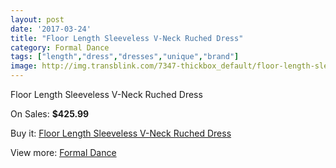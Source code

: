 ```yaml
---
layout: post
date: '2017-03-24'
title: "Floor Length Sleeveless V-Neck Ruched Dress"
category: Formal Dance
tags: ["length","dress","dresses","unique","brand"]
image: http://img.transblink.com/7347-thickbox_default/floor-length-sleeveless-v-neck-ruched-dress.jpg
---
```

Floor Length Sleeveless V-Neck Ruched Dress

On Sales: **$425.99**
<a href="https://www.transblink.com/en/formal-dance/2375-floor-length-sleeveless-v-neck-ruched-dress.html"><amp-img layout="responsive" width="600" height="600" src="//img.transblink.com/7347-thickbox_default/floor-length-sleeveless-v-neck-ruched-dress.jpg" alt="Floor Length Sleeveless V-Neck Ruched Dress 0" /></a>
<a href="https://www.transblink.com/en/formal-dance/2375-floor-length-sleeveless-v-neck-ruched-dress.html"><amp-img layout="responsive" width="600" height="600" src="//img.transblink.com/7349-thickbox_default/floor-length-sleeveless-v-neck-ruched-dress.jpg" alt="Floor Length Sleeveless V-Neck Ruched Dress 1" /></a>
<a href="https://www.transblink.com/en/formal-dance/2375-floor-length-sleeveless-v-neck-ruched-dress.html"><amp-img layout="responsive" width="600" height="600" src="//img.transblink.com/7348-thickbox_default/floor-length-sleeveless-v-neck-ruched-dress.jpg" alt="Floor Length Sleeveless V-Neck Ruched Dress 2" /></a>

Buy it: [Floor Length Sleeveless V-Neck Ruched Dress](https://www.transblink.com/en/formal-dance/2375-floor-length-sleeveless-v-neck-ruched-dress.html "Floor Length Sleeveless V-Neck Ruched Dress")

View more: [Formal Dance](https://www.transblink.com/en/6-formal-dance "Formal Dance")